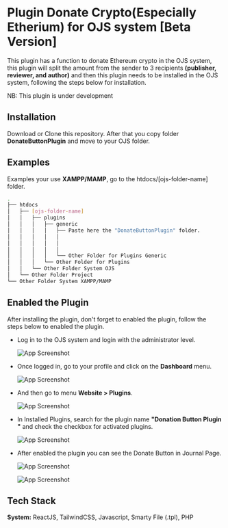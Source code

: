
# Plugin Donate Crypto(Especially Etherium) for OJS system [Beta Version]

This plugin has a function to donate Ethereum crypto in the OJS system, this plugin will split the amount from the sender to 3 recipients **(publisher, reviewer, and author)** and then this plugin needs to be installed in the OJS system, following the steps below for installation.

NB: This plugin is under development


## Installation

Download or Clone this repository. After that you copy folder **DonateButtonPlugin** and move to your OJS folder.

    
## Examples

Examples your use **XAMPP/MAMP**, go to the htdocs/[ojs-folder-name] folder.

```bash
.
├── htdocs
│   ├── [ojs-folder-name]
│   │   ├── plugins
│   │   │   ├── generic
│   │   │   │   ├── Paste here the "DonateButtonPlugin" folder.
│   │   │   │   │   
│   │   │   │   │   
│   │   │   │   │   
│   │   │   │   └── Other Folder for Plugins Generic
│   │   │   └── Other Folder for Plugins
│   │   └── Other Folder System OJS
│   └── Other Folder Project
└── Other Folder System XAMPP/MAMP
```



## Enabled the Plugin

After installing the plugin, don't forget to enabled the plugin, follow the steps below to enabled the plugin.

- Log in to the OJS system and login with the administrator level.

    ![App Screenshot](https://github.com/dannyjiustian/DonateCryptoPlugin/assets/26474898/6a5e651d-b4b4-453e-b154-056f0a7678eb)

- Once logged in, go to your profile and click on the **Dashboard** menu.

    ![App Screenshot](https://github.com/dannyjiustian/DonateCryptoPlugin/assets/26474898/c5b84267-155d-4b39-9436-7f3c11a74673)

- And then go to menu **Website > Plugins**.

    ![App Screenshot](https://github.com/dannyjiustian/DonateCryptoPlugin/assets/26474898/01d95d23-c2aa-44d0-84e9-b88704df854c)

- In Installed Plugins, search for the plugin name **"Donation Button Plugin "** and check the checkbox for activated plugins.
  
    ![App Screenshot](https://github.com/dannyjiustian/DonateCryptoPlugin/assets/26474898/f3f3961a-4871-49bd-9688-b32e7312ce43)

- After enabled the plugin you can see the Donate Button in Journal Page.

    ![App Screenshot](https://github.com/dannyjiustian/DonateCryptoPlugin/assets/26474898/315f629c-2cc8-479b-91bf-a9eb9128f391)
  
    ![App Screenshot](https://github.com/dannyjiustian/DonateCryptoPlugin/assets/26474898/d4e992ac-5013-4103-a219-9aaee409d327)



## Tech Stack

**System:** ReactJS, TailwindCSS, Javascript, Smarty File (.tpl), PHP

